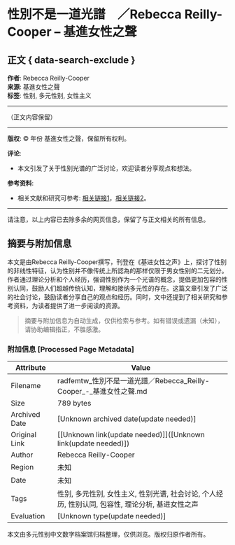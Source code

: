 # 性別不是一道光譜　／Rebecca Reilly-Cooper – 基進女性之聲

## 正文 { data-search-exclude }


**作者**: Rebecca Reilly-Cooper  
**来源**: 基進女性之聲  
**标签**: 性别, 多元性别, 女性主义  

---

（正文内容保留）

---

**版权**: © 年份 基進女性之聲，保留所有权利。

**评论**:  
- 本文引发了关于性别光谱的广泛讨论，欢迎读者分享观点和想法。

**参考资料**:  
- 相关文献和研究可参考: [相关链接1](#)，[相关链接2](#)。

---

请注意，以上内容已去除多余的网页信息，保留了与正文相关的所有信息。
<!-- tcd_original_link https://radfemtw.wordpress.com/2017/07/10/%E6%80%A7%E5%88%A5%E4%B8%8D%E6%98%AF%E4%B8%80%E9%81%93%E5%85%89%E8%AD%9C%E3%80%80%EF%BC%8Frebecca-reilly-cooper/ -->


## 摘要与附加信息

<!-- tcd_abstract -->
本文是由Rebecca Reilly-Cooper撰写，刊登在《基进女性之声》上，探讨了性别的非线性特征，认为性别并不像传统上所認為的那样仅限于男女性别的二元划分。作者通过理论分析和个人经历，强调性别作为一个光谱的概念，提倡更加包容的性别认同，鼓励人们超越传统认知，理解和接纳多元性的存在。这篇文章引发了广泛的社会讨论，鼓励读者分享自己的观点和经历。同时，文中还提到了相关研究和参考资料，为读者提供了进一步阅读的资源。
<!-- tcd_abstract_end -->

> 摘要与附加信息为自动生成，仅供检索与参考。如有错误或遗漏（未知），请协助编辑指正，不胜感激。

### 附加信息 [Processed Page Metadata]

| Attribute       | Value                                  |
|-----------------|----------------------------------------|
| Filename        | radfemtw_性別不是一道光譜／Rebecca_Reilly-Cooper_-_基進女性之聲.md                             |
| Size            | 789 bytes                           |
| Archived Date   | [Unknown archived date(update needed)]                             |
| Original Link   | [[Unknown link(update needed)]]([Unknown link(update needed)])                       |
| Author          | Rebecca Reilly-Cooper                               |
| Region          | 未知                               |
| Date            | 未知                                 |
| Tags            | 性别, 多元性别, 女性主义, 性别光谱, 社会讨论, 个人经历, 性别认同, 包容性, 理论分析, 基进女性之声                                 |
| Evaluation            | [Unknown type(update needed)]                                 |
<!-- tcd_table_end -->

本文由多元性别中文数字档案馆归档整理，仅供浏览。版权归原作者所有。
